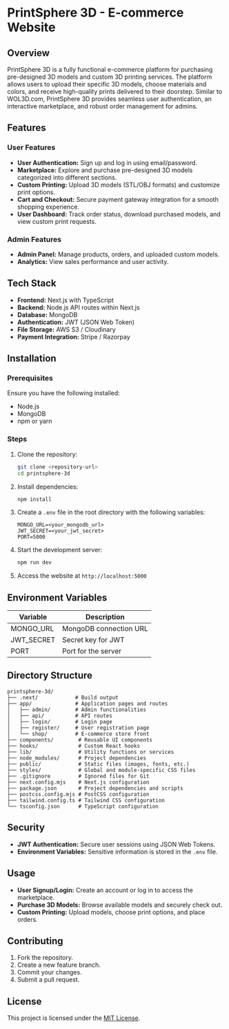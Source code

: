 # PrintSphere 3D - E-commerce Website

## Overview
PrintSphere 3D is a fully functional e-commerce platform for purchasing pre-designed 3D models and custom 3D printing services. The platform allows users to upload their specific 3D models, choose materials and colors, and receive high-quality prints delivered to their doorstep. Similar to WOL3D.com, PrintSphere 3D provides seamless user authentication, an interactive marketplace, and robust order management for admins.

## Features

### User Features
- **User Authentication:** Sign up and log in using email/password.
- **Marketplace:** Explore and purchase pre-designed 3D models categorized into different sections.
- **Custom Printing:** Upload 3D models (STL/OBJ formats) and customize print options.
- **Cart and Checkout:** Secure payment gateway integration for a smooth shopping experience.
- **User Dashboard:** Track order status, download purchased models, and view custom print requests.

### Admin Features
- **Admin Panel:** Manage products, orders, and uploaded custom models.
- **Analytics:** View sales performance and user activity.

## Tech Stack
- **Frontend:** Next.js with TypeScript
- **Backend:** Node.js API routes within Next.js
- **Database:** MongoDB
- **Authentication:** JWT (JSON Web Token)
- **File Storage:** AWS S3 / Cloudinary
- **Payment Integration:** Stripe / Razorpay

## Installation

### Prerequisites
Ensure you have the following installed:
- Node.js
- MongoDB
- npm or yarn

### Steps
1. Clone the repository:
   ```bash
   git clone <repository-url>
   cd printsphere-3d
   ```

2. Install dependencies:
   ```bash
   npm install
   ```

3. Create a `.env` file in the root directory with the following variables:
   ```env
   MONGO_URL=<your_mongodb_url>
   JWT_SECRET=<your_jwt_secret>
   PORT=5000
   ```

4. Start the development server:
   ```bash
   npm run dev
   ```

5. Access the website at `http://localhost:5000`

## Environment Variables
| Variable    | Description            |
|-------------|-------------------------|
| MONGO_URL   | MongoDB connection URL  |
| JWT_SECRET  | Secret key for JWT      |
| PORT        | Port for the server     |

## Directory Structure
```
printsphere-3d/
├── .next/            # Build output
├── app/              # Application pages and routes
│   ├── admin/        # Admin functionalities
│   ├── api/          # API routes
│   ├── login/        # Login page
│   ├── register/     # User registration page
│   └── shop/         # E-commerce store front
├── components/        # Reusable UI components
├── hooks/             # Custom React hooks
├── lib/               # Utility functions or services
├── node_modules/      # Project dependencies
├── public/            # Static files (images, fonts, etc.)
├── styles/            # Global and module-specific CSS files
├── .gitignore         # Ignored files for Git
├── next.config.mjs    # Next.js configuration
├── package.json       # Project dependencies and scripts
├── postcss.config.mjs # PostCSS configuration
├── tailwind.config.ts # Tailwind CSS configuration
└── tsconfig.json      # TypeScript configuration
```

## Security
- **JWT Authentication:** Secure user sessions using JSON Web Tokens.
- **Environment Variables:** Sensitive information is stored in the `.env` file.

## Usage
- **User Signup/Login:** Create an account or log in to access the marketplace.
- **Purchase 3D Models:** Browse available models and securely check out.
- **Custom Printing:** Upload models, choose print options, and place orders.

## Contributing
1. Fork the repository.
2. Create a new feature branch.
3. Commit your changes.
4. Submit a pull request.

## License
This project is licensed under the [MIT License](LICENSE).

